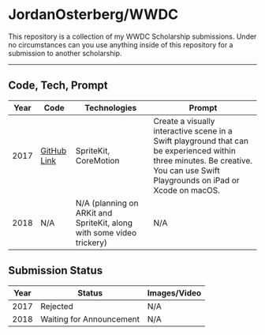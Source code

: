JordanOsterberg/WWDC
===================


This repository is a collection of my WWDC Scholarship submissions. Under no circumstances can you use anything inside of this repository for a submission to another scholarship.

---


## Code, Tech, Prompt
| Year | Code | Technologies |   Prompt   | 
|------|------|--------------|------------| 
| 2017 | [GitHub Link](https://github.com/JordanOsterberg/wwdc/tree/master/2017/WWDC17.playground) | SpriteKit, CoreMotion | Create a visually interactive scene in a Swift playground that can be experienced within three minutes. Be creative. You can use Swift Playgrounds on iPad or Xcode on macOS. |
| 2018 | N/A  | N/A (planning on ARKit and SpriteKit, along with some video trickery) | N/A |

## Submission Status
| Year |   Status  | Images/Video |
|------|-----------|--------------|
| 2017 | Rejected |  N/A |
| 2018 | Waiting for Announcement | N/A |
